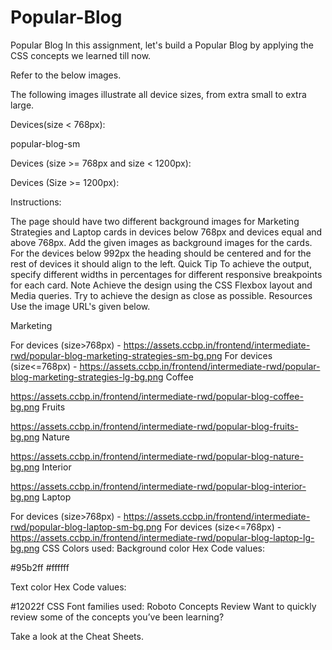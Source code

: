# Popular-Blog

Popular Blog
In this assignment, let's build a Popular Blog by applying the CSS concepts we learned till now.

Refer to the below images.

The following images illustrate all device sizes, from extra small to extra large.

Devices(size < 768px):

popular-blog-sm

Devices (size >= 768px and size < 1200px):



Devices (Size >= 1200px):



Instructions:

The page should have two different background images for Marketing Strategies and Laptop cards in devices below 768px and devices equal and above 768px.
Add the given images as background images for the cards.
For the devices below 992px the heading should be centered and for the rest of devices it should align to the left.
Quick Tip
To achieve the output, specify different widths in percentages for different responsive breakpoints for each card.
Note
Achieve the design using the CSS Flexbox layout and Media queries.
Try to achieve the design as close as possible.
Resources
Use the image URL's given below.

 Marketing

For devices (size>768px) - https://assets.ccbp.in/frontend/intermediate-rwd/popular-blog-marketing-strategies-sm-bg.png
For devices (size<=768px) - https://assets.ccbp.in/frontend/intermediate-rwd/popular-blog-marketing-strategies-lg-bg.png
Coffee

https://assets.ccbp.in/frontend/intermediate-rwd/popular-blog-coffee-bg.png
Fruits

https://assets.ccbp.in/frontend/intermediate-rwd/popular-blog-fruits-bg.png
Nature

https://assets.ccbp.in/frontend/intermediate-rwd/popular-blog-nature-bg.png
Interior

https://assets.ccbp.in/frontend/intermediate-rwd/popular-blog-interior-bg.png
Laptop

For devices (size>768px) - https://assets.ccbp.in/frontend/intermediate-rwd/popular-blog-laptop-sm-bg.png
For devices (size<=768px) - https://assets.ccbp.in/frontend/intermediate-rwd/popular-blog-laptop-lg-bg.png
CSS Colors used:
Background color Hex Code values:

#95b2ff
#ffffff

Text color Hex Code values:

#12022f
CSS Font families used:
Roboto
Concepts Review
Want to quickly review some of the concepts you’ve been learning?

Take a look at the Cheat Sheets.

